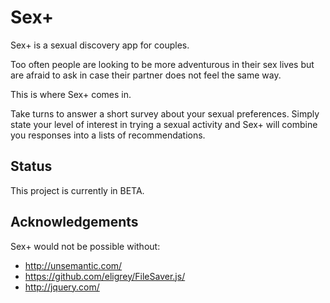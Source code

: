 # Sex+

Sex+ is a sexual discovery app for couples.

Too often people are looking to be more adventurous in their sex lives but are afraid to ask in case their partner does not feel the same way.

This is where Sex+ comes in.

Take turns to answer a short survey about your sexual preferences. Simply state your level of interest in trying a sexual activity and Sex+ will combine you responses into a lists of recommendations. 


## Status

This project is currently in BETA. 


## Acknowledgements

Sex+ would not be possible without: 
* <http://unsemantic.com/>
* <https://github.com/eligrey/FileSaver.js/>
* <http://jquery.com/>
